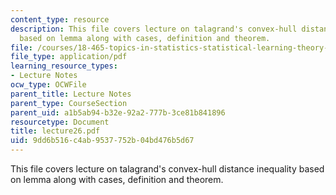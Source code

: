 ```yaml
---
content_type: resource
description: This file covers lecture on talagrand's convex-hull distance inequality
  based on lemma along with cases, definition and theorem.
file: /courses/18-465-topics-in-statistics-statistical-learning-theory-spring-2007/9dd6b516c4ab9537752b04bd476b5d67_lecture26.pdf
file_type: application/pdf
learning_resource_types:
- Lecture Notes
ocw_type: OCWFile
parent_title: Lecture Notes
parent_type: CourseSection
parent_uid: a1b5ab94-b32e-92a2-777b-3ce81b841896
resourcetype: Document
title: lecture26.pdf
uid: 9dd6b516-c4ab-9537-752b-04bd476b5d67
---
```

This file covers lecture on talagrand's convex-hull distance inequality based on lemma along with cases, definition and theorem.

